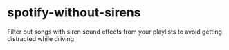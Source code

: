 # spotify-without-sirens
Filter out songs with siren sound effects from your playlists to avoid getting distracted while driving
